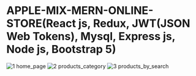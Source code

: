 # APPLE-MIX-MERN-ONLINE-STORE(React js, Redux, JWT(JSON Web Tokens), Mysql, Express js, Node js, Bootstrap 5)

![1 home_page](https://user-images.githubusercontent.com/57447097/204372698-f467de70-92b3-438f-a74c-effb81183ed6.png)
![2 products_category](https://user-images.githubusercontent.com/57447097/204372721-e311e431-ebc0-47d8-b3c9-4a539da7ed10.png)
![3 products_by_search](https://user-images.githubusercontent.com/57447097/204372723-0ebcc008-1c36-4ebc-b239-3b7e026f13a4.png)
